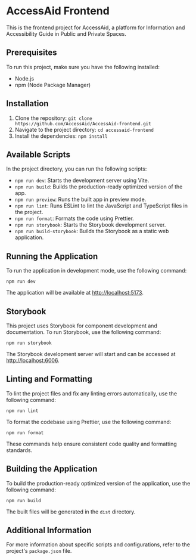 # AccessAid Frontend

This is the frontend project for AccessAid, a platform for Information and Accessibility Guide in Public and Private Spaces.

## Prerequisites

To run this project, make sure you have the following installed:

- Node.js
- npm (Node Package Manager)

## Installation

1. Clone the repository: `git clone https://github.com/AccessAid/AccessAid-frontend.git`
2. Navigate to the project directory: `cd accessaid-frontend`
3. Install the dependencies: `npm install`

## Available Scripts

In the project directory, you can run the following scripts:

- `npm run dev`: Starts the development server using Vite.
- `npm run build`: Builds the production-ready optimized version of the app.
- `npm run preview`: Runs the built app in preview mode.
- `npm run lint`: Runs ESLint to lint the JavaScript and TypeScript files in the project.
- `npm run format`: Formats the code using Prettier.
- `npm run storybook`: Starts the Storybook development server.
- `npm run build-storybook`: Builds the Storybook as a static web application.



## Running the Application

To run the application in development mode, use the following command:

```
npm run dev
```

The application will be available at [http://localhost:5173](http://localhost:5173).

## Storybook

This project uses Storybook for component development and documentation. To run Storybook, use the following command:

```
npm run storybook
```

The Storybook development server will start and can be accessed at [http://localhost:6006](http://localhost:6006).

## Linting and Formatting

To lint the project files and fix any linting errors automatically, use the following command:

```
npm run lint
```

To format the codebase using Prettier, use the following command:

```
npm run format
```

These commands help ensure consistent code quality and formatting standards.

## Building the Application

To build the production-ready optimized version of the application, use the following command:

```
npm run build
```

The built files will be generated in the `dist` directory.

## Additional Information

For more information about specific scripts and configurations, refer to the project's `package.json` file.

